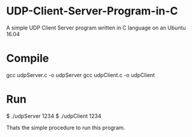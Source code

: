 # UDP-Client-Server-Program-in-C

A simple UDP Client Server program written in C language on an Ubuntu 16.04

# Compile
gcc udpServer.c -o udpServer
gcc udpClient.c -o udpClient

# Run
$ ./udpServer 1234
$ ./udpClient 1234

Thats the simple procedure to run this program.
